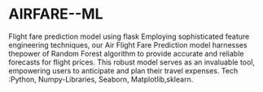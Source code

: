 # AIRFARE--ML
Flight fare prediction model using flask
Employing sophisticated feature engineering techniques, our Air Flight Fare Prediction model harnesses thepower of Random Forest algorithm to provide accurate and reliable forecasts for flight prices.
This robust model serves as an invaluable tool, empowering users to anticipate and plan their travel expenses.
Tech :Python, Numpy-Libraries, Seaborn, Matplotlib,sklearn.
